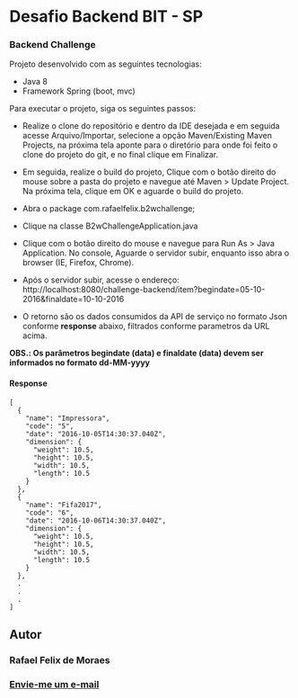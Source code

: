 # Desafio Backend BIT - SP

### Backend Challenge

Projeto desenvolvido com as seguintes tecnologias:

  - Java 8
  - Framework Spring (boot, mvc)

Para executar o projeto, siga os seguintes passos:

- Realize o clone do repositório e dentro da IDE desejada e em seguida acesse Arquivo/Importar, selecione a opção Maven/Existing Maven Projects, na próxima tela aponte para o diretório para onde foi feito o clone do projeto do git, e no final clique em Finalizar.

- Em seguida, realize o build do projeto, Clique com o botão direito do mouse sobre a pasta do projeto e navegue até Maven > Update Project. Na próxima tela, clique em OK e aguarde o build do projeto.

- Abra o package com.rafaelfelix.b2wchallenge; 

- Clique na classe B2wChallengeApplication.java 

- Clique com o botão direito do mouse  e navegue para Run As > Java Application. No console, Aguarde o servidor subir, enquanto isso abra o browser (IE, Firefox, Chrome). 

- Após o servidor subir, acesse o endereço: http://localhost:8080/challenge-backend/item?begindate=05-10-2016&finaldate=10-10-2016

- O retorno são os dados consumidos da API de serviço no formato Json conforme <b>response</b> abaixo, filtrados conforme parametros da URL acima.

<b>OBS.: Os parâmetros begindate (data) e finaldate (data) devem ser informados no formato dd-MM-yyyy</b>

#### Response
```
[
  {
    "name": "Impressora",
    "code": "5",
    "date": "2016-10-05T14:30:37.040Z",
    "dimension": {
      "weight": 10.5,
      "height": 10.5,
      "width": 10.5,
      "length": 10.5
    }
  },
  {
    "name": "Fifa2017",
    "code": "6",
    "date": "2016-10-06T14:30:37.040Z",
    "dimension": {
      "weight": 10.5,
      "height": 10.5,
      "width": 10.5,
      "length": 10.5
    }
  },
  .
  .
  .
]
```

## Autor

### Rafael Felix de Moraes

### <a href="mailto:rafaelfelix1433@gmail.com?Subject=Java%20B2W" target="_top">Envie-me um e-mail</a>


